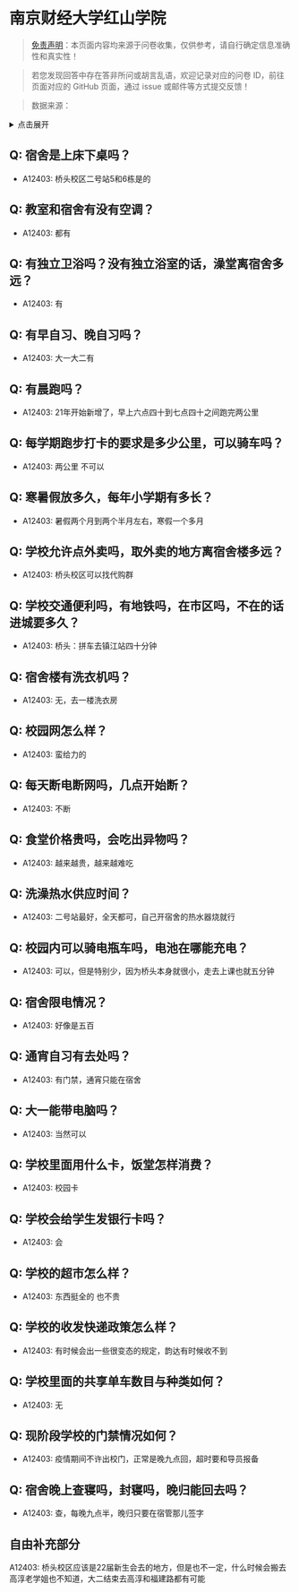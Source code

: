 # 南京财经大学红山学院

> [免责声明](https://colleges.chat/#_3)：本页面内容均来源于问卷收集，仅供参考，请自行确定信息准确性和真实性！

> 若您发现回答中存在答非所问或胡言乱语，欢迎记录对应的问卷 ID，前往页面对应的 GitHub 页面，通过 issue 或邮件等方式提交反馈！

> 数据来源：

<details><summary>点击展开</summary>
<ul>
<li>A12403: 匿名 (2022 年 06 月)</li>
</ul>
</details>

## Q: 宿舍是上床下桌吗？

- A12403: 桥头校区二号站5和6栋是的

## Q: 教室和宿舍有没有空调？

- A12403: 都有

## Q: 有独立卫浴吗？没有独立浴室的话，澡堂离宿舍多远？

- A12403: 有

## Q: 有早自习、晚自习吗？

- A12403: 大一大二有

## Q: 有晨跑吗？

- A12403: 21年开始新增了，早上六点四十到七点四十之间跑完两公里

## Q: 每学期跑步打卡的要求是多少公里，可以骑车吗？

- A12403: 两公里 不可以

## Q: 寒暑假放多久，每年小学期有多长？

- A12403: 暑假两个月到两个半月左右，寒假一个多月

## Q: 学校允许点外卖吗，取外卖的地方离宿舍楼多远？

- A12403: 桥头校区可以找代购群

## Q: 学校交通便利吗，有地铁吗，在市区吗，不在的话进城要多久？

- A12403: 桥头：拼车去镇江站四十分钟

## Q: 宿舍楼有洗衣机吗？

- A12403: 无，去一楼洗衣房

## Q: 校园网怎么样？

- A12403: 蛮给力的

## Q: 每天断电断网吗，几点开始断？

- A12403: 不断

## Q: 食堂价格贵吗，会吃出异物吗？

- A12403: 越来越贵，越来越难吃

## Q: 洗澡热水供应时间？

- A12403: 二号站最好，全天都可，自己开宿舍的热水器烧就行

## Q: 校园内可以骑电瓶车吗，电池在哪能充电？

- A12403: 可以，但是特别少，因为桥头本身就很小，走去上课也就五分钟

## Q: 宿舍限电情况？

- A12403: 好像是五百

## Q: 通宵自习有去处吗？

- A12403: 有门禁，通宵只能在宿舍

## Q: 大一能带电脑吗？

- A12403: 当然可以

## Q: 学校里面用什么卡，饭堂怎样消费？

- A12403: 校园卡

## Q: 学校会给学生发银行卡吗？

- A12403: 会

## Q: 学校的超市怎么样？

- A12403: 东西挺全的 也不贵

## Q: 学校的收发快递政策怎么样？

- A12403: 有时候会出一些很变态的规定，韵达有时候收不到

## Q: 学校里面的共享单车数目与种类如何？

- A12403: 无

## Q: 现阶段学校的门禁情况如何？

- A12403: 疫情期间不许出校门，正常是晚九点回，超时要和导员报备

## Q: 宿舍晚上查寝吗，封寝吗，晚归能回去吗？

- A12403: 查，每晚九点半，晚归只要在宿管那儿签字

## 自由补充部分

A12403: 桥头校区应该是22届新生会去的地方，但是也不一定，什么时候会搬去高淳老学姐也不知道，大二结束去高淳和福建路都有可能